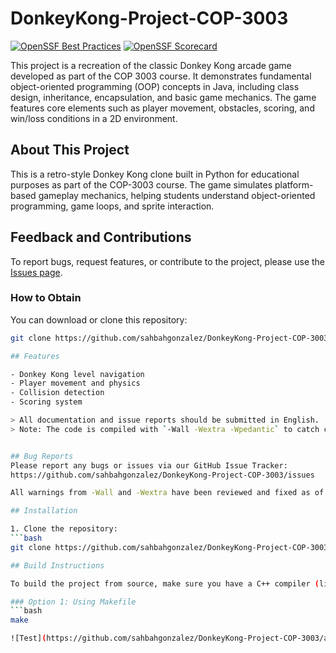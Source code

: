 # DonkeyKong-Project-COP-3003

[![OpenSSF Best Practices](https://bestpractices.coreinfrastructure.org/projects/10228/badge)](https://bestpractices.coreinfrastructure.org/projects/10228)
[![OpenSSF Scorecard](https://api.securityscorecards.dev/projects/github.com/sahbahgonzalez/DonkeyKong-Project-COP-3003/badge)](https://api.securityscorecards.dev/projects/github.com/sahbahgonzalez/DonkeyKong-Project-COP-3003)


This project is a recreation of the classic Donkey Kong arcade game developed as part of the COP 3003 course. It demonstrates fundamental object-oriented programming (OOP) concepts in Java, including class design, inheritance, encapsulation, and basic game mechanics. The game features core elements such as player movement, obstacles, scoring, and win/loss conditions in a 2D environment. 

## About This Project

This is a retro-style Donkey Kong clone built in Python for educational purposes as part of the COP-3003 course. The game simulates platform-based gameplay mechanics, helping students understand object-oriented programming, game loops, and sprite interaction. 
## Feedback and Contributions

To report bugs, request features, or contribute to the project, please use the [Issues page](https://github.com/sahbahgonzalez/DonkeyKong-Project-COP-3003/issues).

### How to Obtain
You can download or clone this repository:
```bash
git clone https://github.com/sahbahgonzalez/DonkeyKong-Project-COP-3003.git

## Features

- Donkey Kong level navigation
- Player movement and physics
- Collision detection
- Scoring system

> All documentation and issue reports should be submitted in English.
> Note: The code is compiled with `-Wall -Wextra -Wpedantic` to catch common issues and enforce safer coding practices.


## Bug Reports
Please report any bugs or issues via our GitHub Issue Tracker:  
https://github.com/sahbahgonzalez/DonkeyKong-Project-COP-3003/issues

All warnings from -Wall and -Wextra have been reviewed and fixed as of commit [SHA]

## Installation

1. Clone the repository:
```bash
git clone https://github.com/sahbahgonzalez/DonkeyKong-Project-COP-3003.git

## Build Instructions

To build the project from source, make sure you have a C++ compiler (like `g++`) installed.

### Option 1: Using Makefile
```bash
make

![Test](https://github.com/sahbahgonzalez/DonkeyKong-Project-COP-3003/actions/workflows/test.yml/badge.svg)

